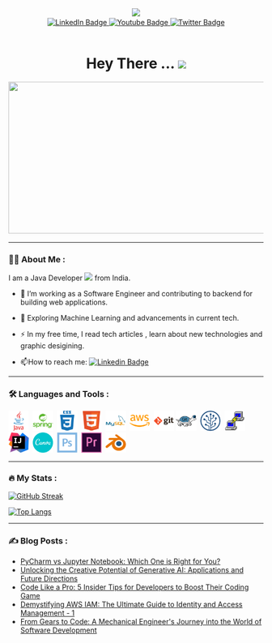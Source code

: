 <div id="header" align="center">
  <img src="https://media.giphy.com/media/fwbzI2kV3Qrlpkh59e/giphy.gif" width="100"/>
  <div id="badges">
  <a href="https://www.linkedin.com/in/vijaysheru/">
    <img src="https://img.shields.io/badge/LinkedIn-blue?style=for-the-badge&logo=linkedin&logoColor=white" alt="LinkedIn Badge"/>
  </a>
  <a href="your-youtube-URL">
    <img src="https://img.shields.io/badge/YouTube-red?style=for-the-badge&logo=youtube&logoColor=white" alt="Youtube Badge"/>
  </a>
  <a href="https://twitter.com/VijaySherr">
    <img src="https://img.shields.io/badge/Twitter-blue?style=for-the-badge&logo=twitter&logoColor=white" alt="Twitter Badge"/>
  </a>
</div>
</div>
<div id = "badges" align="center">
   <img src="https://komarev.com/ghpvc/?username=vijaysheru&style=flat-square&color=blue" alt=""/>
  <h1>
  Hey There ...
  <img src="https://media.giphy.com/media/hvRJCLFzcasrR4ia7z/giphy.gif" width="30px"/>
  </h1>
</div>

<div align="center">
  <img src="https://media.giphy.com/media/dWesBcTLavkZuG35MI/giphy.gif" width="600" height="300"/>
</div>

---

### :man_technologist: About Me :

I am a Java Developer <img src="https://media.giphy.com/media/WUlplcMpOCEmTGBtBW/giphy.gif" width="30"> from India.

- :telescope: I’m working as a Software Engineer and contributing to backend for building web applications.

- :seedling: Exploring Machine Learning and advancements in current tech.

- :zap: In my free time, I read tech articles , learn about new technologies and graphic desigining.

- :mailbox:How to reach me: [![Linkedin Badge](https://img.shields.io/badge/-kakbar-blue?style=flat&logo=Linkedin&logoColor=white)](https://www.linkedin.com/in/vijaysheru/)

---

### :hammer_and_wrench: Languages and Tools :

<div>
  <img src="https://github.com/devicons/devicon/blob/master/icons/java/java-original-wordmark.svg" title="Java" alt="Java" width="40" height="40"/>&nbsp;
  <img src="https://github.com/devicons/devicon/blob/master/icons/spring/spring-original-wordmark.svg" title="Spring" alt="Spring" width="40" height="40"/>&nbsp;
  <img src="https://github.com/devicons/devicon/blob/master/icons/css3/css3-plain-wordmark.svg"  title="CSS3" alt="CSS" width="40" height="40"/>&nbsp;
  <img src="https://github.com/devicons/devicon/blob/master/icons/html5/html5-original.svg" title="HTML5" alt="HTML" width="40" height="40"/>&nbsp;
  <img src="https://github.com/devicons/devicon/blob/master/icons/mysql/mysql-original-wordmark.svg" title="MySQL"  alt="MySQL" width="40" height="40"/>&nbsp;
  <img src="https://github.com/devicons/devicon/blob/master/icons/amazonwebservices/amazonwebservices-plain-wordmark.svg" title="AWS" alt="AWS" width="40" height="40"/>&nbsp;
  <img src="https://github.com/devicons/devicon/blob/master/icons/git/git-original-wordmark.svg" title="Git" **alt="Git" width="40" height="40"/>
    <img src="https://github.com/devicons/devicon/blob/master/icons/tortoisegit/tortoisegit-original.svg" title="TortoiseGit" alt="tortoisegit" width="40" height="40"/>&nbsp;
   <img src="https://github.com/devicons/devicon/blob/master/icons/sourcetree/sourcetree-original.svg" title="SourceTree" alt="sourcetree" width="40" height="40"/>&nbsp;
  <img src="https://github.com/devicons/devicon/blob/master/icons/putty/putty-original.svg" title="Putty" alt="putty" width="40" height="40"/>&nbsp;
  <img src="https://github.com/devicons/devicon/blob/master/icons/intellij/intellij-original.svg" title="IntelliJ"  alt="intellij" width="40" height="40"/>&nbsp;
  <img src="https://github.com/devicons/devicon/blob/master/icons/canva/canva-original.svg" title="Canva"  alt="Canva" width="40" height="40"/>&nbsp;
  <img src="https://github.com/devicons/devicon/blob/master/icons/photoshop/photoshop-line.svg" title="Photoshop"  alt="photoshop" width="40" height="40"/>&nbsp;
  <img src="https://github.com/devicons/devicon/blob/master/icons/premierepro/premierepro-original.svg" title="PremierePro"  alt="premierepro" width="40" height="40"/>&nbsp;
  <img src="https://github.com/devicons/devicon/blob/master/icons/blender/blender-original.svg" title="Blender"  alt="blender" width="40" height="40"/>&nbsp;
</div>

---

### :fire: My Stats :

[![GitHub Streak](http://github-readme-streak-stats.herokuapp.com?user=vijaysheru&theme=dark&background=000000)](https://git.io/streak-stats)

[![Top Langs](https://github-readme-stats.vercel.app/api/top-langs/?username=your-github-username&layout=compact&theme=vision-friendly-dark)](https://github.com/anuraghazra/github-readme-stats)


---

### :writing_hand: Blog Posts :

<!-- BLOG-POST-LIST:START -->
- [PyCharm vs Jupyter Notebook: Which One is Right for You?](https://vijaysheru.com/pycharm-vs-jupyter-notebook-which-one-is-right-for-you)
- [Unlocking the Creative Potential of Generative AI: Applications and Future Directions](https://vijaysheru.com/unlocking-the-creative-potential-of-generative-ai-applications-and-future-directions)
- [Code Like a Pro: 5 Insider Tips for Developers to Boost Their Coding Game](https://vijaysheru.com/code-like-a-pro-5-insider-tips-for-developers-to-boost-their-coding-game)
- [Demystifying AWS IAM: The Ultimate Guide to Identity and Access Management - 1](https://vijaysheru.com/demystifying-aws-iam-the-ultimate-guide-to-identity-and-access-management-1)
- [From Gears to Code: A Mechanical Engineer&#39;s Journey into the World of Software Development](https://dev.to/vijaysheru/from-gears-to-code-a-mechanical-engineers-journey-into-the-world-of-software-development-5bla)
<!-- BLOG-POST-LIST:END -->

